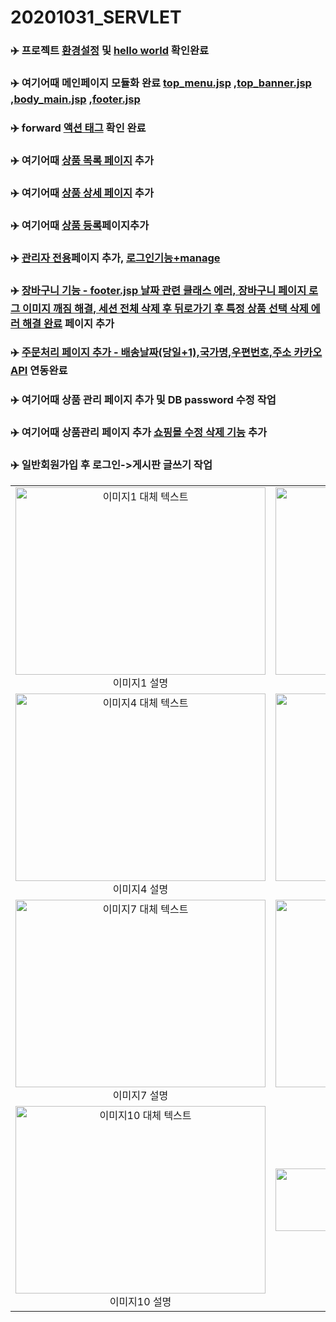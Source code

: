 # 20201031_SERVLET
### ✈️ 프로젝트 [환경설정](https://github.com/heosujinnn/20201031_SERVLET/commit/313abce6db00f4593b818debd3d61c4c09fb737a) 및 [hello world](https://github.com/heosujinnn/20201031_SERVLET/commit/dde317aab8cf3e87d9406ac9b27970b3b1e56303) 확인완료

### ✈️ 여기어때 메인페이지 모듈화 완료 [top_menu.jsp](https://github.com/heosujinnn/20201031_SERVLET/blob/main/top_menu.jsp) ,[top_banner.jsp](https://github.com/heosujinnn/20201031_SERVLET/blob/main/top_banner.jsp) ,[body_main.jsp](https://github.com/heosujinnn/20201031_SERVLET/blob/main/body_main.jsp) ,[footer.jsp](https://github.com/heosujinnn/20201031_SERVLET/blob/main/footer.jsp)

### ✈️ forward [액션 태그](https://github.com/heosujinnn/20201031_SERVLET/tree/main/popup) 확인 완료

### ✈️ 여기어때 [상품 목록 페이지](https://github.com/heosujinnn/20201031_SERVLET/commit/7c6381602c6969663db577f2704d1287f00c7b1d) 추가

### ✈️ 여기어때 [상품 상세 페이지](https://github.com/heosujinnn/20201031_SERVLET/blob/main/product_detail.jsp) 추가

### ✈️ 여기어때 [상품 등록](https://github.com/heosujinnn/20201031_SERVLET/commit/06d4850117208533088599a85b9916bebf9774fc)페이지추가

### ✈️ [관리자 전용](https://github.com/heosujinnn/20201031_SERVLET/commit/4f0df4902637d7209289fffb52bc680b727f3f82)페이지 추가, [로그인기능+manage](https://github.com/heosujinnn/20201031_SERVLET/commit/f049e3239015dd437989b14ca3faafa4a9967c8c)

### ✈️ [장바구니 기능 - footer.jsp 날짜 관련 클래스 에러, 장바구니 페이지 로그 이미지 깨짐 해결, 세션 전체 삭제 후 뒤로가기 후 특정 상품 선택 삭제 에러 해결 완료](https://github.com/heosujinnn/20201031_SERVLET/commit/eb268f61e2cdc51d33707f59a34316887cacfc56) 페이지 추가


### ✈️ [주문처리 페이지 추가 - 배송날짜(당일+1),국가명,우편번호,주소 카카오API](https://github.com/heosujinnn/20201031_SERVLET/commit/b0697f70fb9824c6e887d021dc3d405a526c3900) 연동완료
### ✈️ 여기어때 상품 관리 페이지 추가 및 DB password 수정 작업

### ✈️ 여기어때 상품관리 페이지 추가 [쇼핑몰 수정 삭제 기능](https://github.com/heosujinnn/20201031_SERVLET/commit/69dd866e94f717163483edd284c6e652172c22c1) 추가

### ✈️ 일반회원가입 후 로그인->게시판 글쓰기 작업

<table>
  <tr>
    <td align="center">
      <img src="https://github.com/heosujinnn/20201031_SERVLET/assets/104800090/28ce7bb7-d625-4d44-9d00-a630358b7da3" alt="이미지1 대체 텍스트" width="400px" height="300px" />
      <br />이미지1 설명
    </td>
    <td align="center">
      <img src="https://github.com/heosujinnn/20201031_SERVLET/assets/104800090/ca9e7540-9830-449f-9cf9-7a9101b4589c" alt="이미지2 대체 텍스트" width="400px" height="300px" />
      <br />이미지2 설명
    </td>
    <td align="center">
      <img src="https://github.com/heosujinnn/20201031_SERVLET/assets/104800090/f13f23eb-f80a-4f46-88e8-176ee3193fb7" alt="이미지3 대체 텍스트" width="400px" height="300px" />
      <br />이미지3 설명
    </td>
  </tr>
  <tr>
    <td align="center">
      <img src="https://github.com/heosujinnn/20201031_SERVLET/assets/104800090/b06a13e0-3df9-42c2-b6df-39f73f3ca8b8" alt="이미지4 대체 텍스트" width="400px" height="300px" />
      <br />이미지4 설명
    </td>
    <td align="center">
      <img src="https://github.com/heosujinnn/20201031_SERVLET/assets/104800090/4c80f187-53e7-4f08-aa01-26aacd87e039" alt="이미지5 대체 텍스트" width="400px" height="300px" />
      <br />이미지5 설명
    </td>
    <td align="center">
      <img src="https://github.com/heosujinnn/20201031_SERVLET/assets/104800090/8bb06cc5-fd5d-4a23-b360-ac85136c9e48" alt="이미지6 대체 텍스트" width="400px" height="300px" />
      <br />이미지6 설명
    </td>
  </tr>
  <tr>
    <td align="center">
      <img src="https://github.com/heosujinnn/20201031_SERVLET/assets/104800090/ed04b5cc-13cb-4860-aa80-f0f76bc80862" alt="이미지7 대체 텍스트" width="400px" height="300px" />
      <br />이미지7 설명
    </td>
    <td align="center">
      <img src="https://github.com/heosujinnn/20201031_SERVLET/assets/104800090/1c2ad324-f67f-4e65-9dd9-7deae0f3535f" alt="이미지8 대체 텍스트" width="400px" height="300px" />
      <br />이미지8 설명
    </td>
    <td align="center">
      <img src="https://github.com/heosujinnn/20201031_SERVLET/assets/104800090/071811d0-2b10-4b6c-aef5-bcaaf8a64e25" alt="이미지9 대체 텍스트" width="400px" height="300px" />
      <br />이미지9 설명
    </td>
  </tr>
  <tr>
    <td align="center">
      <img src="https://github.com/heosujinnn/20201031_SERVLET/assets/104800090/1919f56d-c513-4b68-9827-9dd01a2960b5" alt="이미지10 대체 텍스트" width="400px" height="300px" />
      <br />이미지10 설명
    </td>
    <td align="center">
      <img src="https://github.com/heosujinnn/20201031_SERVLET/assets/104800090/49d89fe6-7609-4e40-9dd3-afcbedf465ac" alt="이미지11 대체 텍스트" width="400px" height="100px" />
      <br />이미지11 설명
    </td>
    <td align="center">
      <img src="https://github.com/heosujinnn/20201031_SERVLET/assets/104800090/ebb677c7-d56d-4906-b35f-eb91af46eeed" alt="이미지12 대체 텍스트" width="400px" height="100px" />
      <br />이미지12 설명
    </td>
  </tr>
</table>

